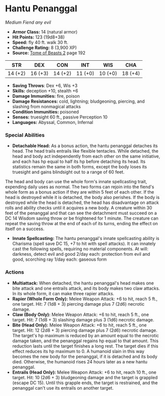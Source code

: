 # Hantu Penanggal

*Medium* *Fiend* *any evil*

- **Armor Class:** 14 (natural armor)
- **Hit Points:** 123 (19d8+38)
- **Speed:** fly 40 ft. walk 30 ft.
- **Challenge Rating:** 8 (3,900 XP)
- **Source:** [Tome of Beasts 2](https://koboldpress.com/kpstore/product/tome-of-beasts-2-for-5th-edition) page 192

| STR | DEX | CON | INT | WIS | CHA |
| --- | --- | --- | --- | --- | --- |
| 14 (+2) | 16 (+3) | 14 (+2) | 11 (+0) | 10 (+0) | 18 (+4) |

- **Saving Throws**: Dex +6, Wis +3
- **Skills:** deception +10, stealth +6
- **Damage Immunities:** fire, poison
- **Damage Resistances:** cold, lightning; bludgeoning, piercing, and slashing from nonmagical attacks
- **Condition Immunities:** poisoned
- **Senses:** truesight 60 ft., passive Perception 10
- **Languages:** Abyssal, Common, Infernal

### Special Abilities

- **Detachable Head:** As a bonus action, the hantu penanggal detaches its head. The head trails entrails like flexible tentacles. While detached, the head and body act independently from each other on the same initiative, and each has hp equal to half its hp before detaching its head. Its statistics remain the same in both forms, except the body loses its truesight and gains blindsight out to a range of 60 feet.

The head and body can use the whole form's innate spellcasting trait, expending daily uses as normal. The two forms can rejoin into the fiend's whole form as a bonus action if they are within 5 feet of each other. If the head is destroyed while it is detached, the body also perishes. If the body is destroyed while the head is detached, the head has disadvantage on attack rolls and ability checks until it acquires a new body. A creature within 30 feet of the penanggal and that can see the detachment must succeed on a DC 14 Wisdom saving throw or be frightened for 1 minute. The creature can repeat the saving throw at the end of each of its turns, ending the effect on itself on a success.
- **Innate Spellcasting:** The hantu penanggal's innate spellcasting ability is Charisma (spell save DC 15, +7 to hit with spell attacks). It can innately cast the following spells, requiring no material components.
At will: darkness, detect evil and good
2/day each: protection from evil and good, scorching ray
1/day each: gaseous form

### Actions

- **Multiattack:** When detached, the hantu penanggal's head makes one bite attack and one entrails attack, and its body makes two claw attacks. In its whole form, it can make three rapier attacks.
- **Rapier (Whole Form Only):** Melee Weapon Attack: +6 to hit, reach 5 ft., one target. Hit: 7 (1d8 + 3) piercing damage plus 7 (2d6) necrotic damage.
- **Claw (Body Only):** Melee Weapon Attack: +6 to hit, reach 5 ft., one target. Hit: 7 (1d8 + 3) slashing damage plus 3 (1d6) necrotic damage.
- **Bite (Head Only):** Melee Weapon Attack: +6 to hit, reach 5 ft., one target. Hit: 12 (2d8 + 3) piercing damage plus 7 (2d6) necrotic damage. The target's hp maximum is reduced by an amount equal to the necrotic damage taken, and the penanggal regains hp equal to that amount. This reduction lasts until the target finishes a long rest. The target dies if this effect reduces its hp maximum to 0. A humanoid slain in this way becomes the new body for the penanggal, if it is detached and its body died. Otherwise, the humanoid rises 24 hours later as a new hantu penanggal.
- **Entrails (Head Only):** Melee Weapon Attack: +6 to hit, reach 10 ft., one target. Hit: 10 (2d6 + 3) bludgeoning damage and the target is grappled (escape DC 15). Until this grapple ends, the target is restrained, and the penanggal can't use its entrails on another target.


